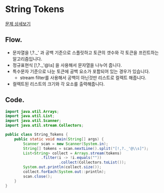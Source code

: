 # String Tokens
[문제 상세보기](https://www.hackerrank.com/challenges/java-string-tokens/problem?isFullScreen=true)

## Flow.

- 문자열을 !,?._' 과 공백 기준으로 스플릿하고 토큰의 갯수와 각 토큰을 프린트하는 알고리즘입니다.
- 정규표현식 [!,?._'@\\s] 을 사용해서 문자열을 나누어 줍니다.
- 특수문자 기준으로 나눈 토큰에 공백 요소가 포함되어 있는 경우가 있습니다.
    - stream filter를 사용해서 공백이 아닌것만 리스트로 컬렉트 해줍니다.
- 컬렉트된 리스트의 크기와 각 요소를 출력해줍니다.

## Code.

```java
import java.util.Arrays;
import java.util.List;
import java.util.Scanner;
import java.util.stream.Collectors;

public class String_Tokens {
    public static void main(String[] args) {
        Scanner scan = new Scanner(System.in);
        String[] tokens = scan.nextLine().split("[!,?._'@\\s]");
        List<String> collect = Arrays.stream(tokens)
                .filter(i -> !i.equals(""))
                        .collect(Collectors.toList());
        System.out.println(collect.size());
        collect.forEach(System.out::println);
        scan.close();
    }
}
```
